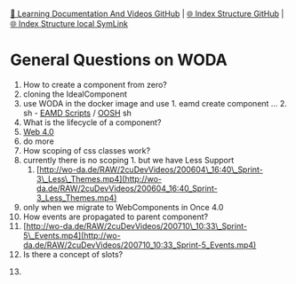 [📁 Learning Documentation And Videos GitHub](/cerulean-circle-unlimited-2cu/product/development/learning-documentation-and-videos.md) | [🌐 Index Structure GitHub](/cerulean-circle-unlimited-2cu/product/development/learning-documentation-and-videos/general-questions-on-woda.md) | [🌐 Index Structure local SymLink](./general-questions-on-woda.entry.md)

# General Questions on WODA

1. How to create a component from zero?
  1. cloning the IdealComponent
  2. use WODA in the docker image and use
    1. eamd create component …
    2. sh - [EAMD Scripts](../../development/once/once-documentation/eamd-scripts.md) / [OOSH](../../../../2cu.atlassian.net/wiki/spaces/CCU/pages/269156359/OOSH.md) sh
2. What is the lifecycle of a component?
  1. [Web 4.0](../../development/coast/web-40.md)
  2. do more
3. How scoping of css classes work?
  1. currently there is no scoping
    1. but we have Less Support
      1. [http://wo-da.de/RAW/2cuDevVideos/200604\_16:40\_Sprint-3\_Less\_Themes.mp4](http://wo-da.de/RAW/2cuDevVideos/200604_16:40_Sprint-3_Less_Themes.mp4)
  2. only when we migrate to WebComponents in Once 4.0
4. How events are propagated to parent component?
  1. [http://wo-da.de/RAW/2cuDevVideos/200710\_10:33\_Sprint-5\_Events.mp4](http://wo-da.de/RAW/2cuDevVideos/200710_10:33_Sprint-5_Events.mp4)
5. Is there a concept of slots?
  1. ```
<template  is id   >
   <div   >
    ${this.content}
    
    <div weBean-role"container">
  </div>
```
  2. /EAMD.ucp/Components/tla/EAM/layer5/PluginContainer/1.0.0/PluginContainer.component.xml
6. Can a component be conditionally loaded?
  1. of course
    1. to do  
create an IOR by new
```
let iot = IOR().init(“/EAMD.ucp/Components/tla/EAM/layer5/PluginContainer/1.0.0/PluginContainer.component.xml")
let componentClass = await ior.load();
```
7. Explain testing of component?
  1. good point
  2. mimimal creation of mocha chai tests
  3. ComponentTestBed
    1. /Users/Shared/dev/EAMD.ucp/Components/tla/EAMD/ComponentTestBed/1.0.0/ComponentTestBed.component.xml
8. How to use these components in another VUE/React/Angular project?
  1. add `<script src="/EAMD.ucp/Components/tla/EAM/layer1/Thinglish/Once/2.0.0-ONE/src/js/Once.class.js" type="text/javascript"></script>`
  2. lets invest more in this
  3. WODA and UCP is a paradigm shift
    1. let's wirte THE LAST ARCHITECTURE reference implementation
9. What are the advantages of WODA components over web components?
  1. NONE on GUI and Web components … they are ahead of us
  2. UCP, loader, typing, dynamic, messaging, events, P2P, runtimeRegistry, Thing
10. How WODA can be advantageous for PWA?
  1. ONCE4.0.0 is ment to become a standard PWA
  2. serviceManger ---> Loader
    1. caching , offline, inter wab page communication
11. How inter-dependencies are working?
  1. ```
var DefaultFloatComponent = Namespace.declare(
  "tla.EAM.layer2",
  class DefaultFloatComponent extends UcpComponent {
    static get implements() {
      return [FloatComponent,DropDownComponentListener];
    }
    static get overwriteServerDescriptor() {
      return true;
    }
    static get dependencies() {
      return [
        "/EAMD.ucp/Components/org/lesscss/Less/3.8.1/Less.component.xml",
        "/EAMD.ucp/Components/com/pankaj/DropDownComponent/1.0.0/DropDownComponent.component.xml"
      ];
    }
```
12. How Communications between components happening?
  1. [http://wo-da.de/RAW/2cuDevVideos/200710\_10:33\_Sprint-5\_Events.mp4](http://wo-da.de/RAW/2cuDevVideos/200710_10:33_Sprint-5_Events.mp4)
  2. [http://wo-da.de/RAW/2cuDevVideos/200709\_11:29\_Sprint-5\_RESTClient-1.mp4](http://wo-da.de/RAW/2cuDevVideos/200709_11:29_Sprint-5_RESTClient-1.mp4)
13. Is there any CLI to create default component and add its dependencies?
  1. WODA
  2. eamd
  3. currently both are broken due to the location migration and we have to fix them
14. Explain component rendering mechanism? Does it have concept of partial and virtual rendering?
  1. lazy rendering
    1. rendering diffs for WebComponents
  2. component structure based on parent and children attributes
    1. has to be tested an validated
  3. to be migrated to web components that also implies radical simplification
  4. understand it by debugging one cycle with full logging enabled
    1. RENDERING
      1. states
      2. prevents intermediate rendering on state change during subcomponent initialisation
15. Do we have also support one way binding for javascript properties?
  1. yes
  2. ```
    In a View
    =========
    
    onDomReady() {
      console.info(
        "ApplicationFrameDefaultView onDomReady",
        this.id,
        ...arguments
      );
      console.info(
        "ApplicationFrameDefaultView onDomReady - view:",
        this.id,
        this.documentElement
      );
      console.info(`
           the view is fully rendered and available in the DOM.
           initalize any DOM listeners here.
           the method will be called after every new rendering
           `);
      this.draggable();
    }
    
    update(updateObject) {
      console.info("ucpView update", this.id, ...arguments);
      if (!updateObject) {
        updateObject = this.ucpModel.updateObject;
      }
      if (!updateObject) {
        return;
      }
      Object.keys(updateObject).forEach((member) => {
        switch (member) {
          case "default_xPos":
            //console.log("updated ",member, updateObject[member]); //updateObject["default_xPos"]  == updateObject.default_xPos
            this.documentElement.style.transform = "translate3d(" + updateObject[member] + "px, " + this.model.default_yPos + "px, 0)";
          case "default_yPos":
            //console.log("updated ",member, updateObject[member]); //updateObject["default_xPos"]  == updateObject.default_xPos
            this.documentElement.style.transform = "translate3d(" + this.model.default_xPos + "px, " + updateObject[member] + "px, 0)";
            // this.updatePos();
            break;
          default:
            super.update();
        }
      });
      return true;
    }
```
16. Once we Drag and drop any component and then change its attributes & properties - how can we store the state of the component ?
  1. the Store handles the Persistence Manager and the related object that cares for storing and loading persisted state
    1. Browser DB
  2. do a dedicated session about this
17. Explain the process behind what happen, once a component is dropped in WODA IDE.
  1. in Once the method onDrop() handels all the process
    1. was a functional thinker
      1. tooooo many if then
      2. make it as done with the loader.canLoad method
  2. Thinglish.loadAndStart(ior).then().then()…
    1. nasty long method with Promises which we have to migrate to await/asyc
18. Did we run any performance test?
  1. NO but obviously we need to
  2. renderer is plain vanilla javascript
19. Is the underline idea also applicable on server side?
  1. obviously now
20. Can a component code affect other component or UI element on the page? Are they work in isolated environment? Can one component modify other component UI element directly, if yes how do we make sure that no other component can affect the feature of specific components?
  1. yes it can, but it should not… since it is ment to be broken then
